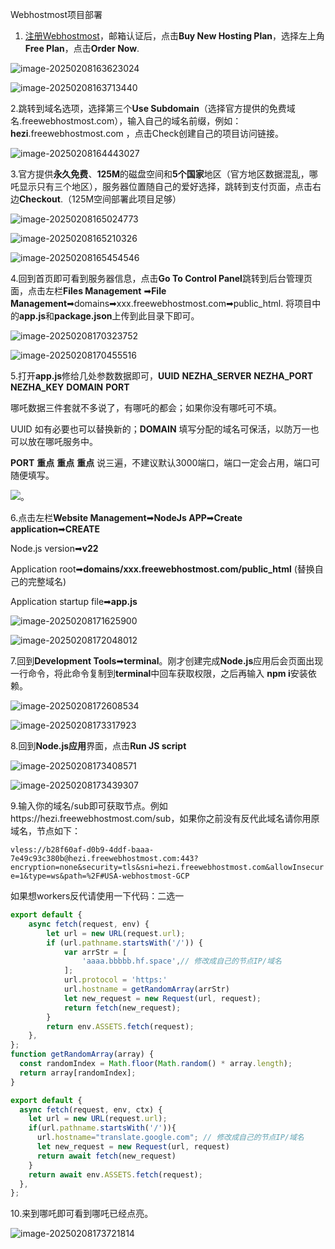 Webhostmost项目部署



1. [注册Webhostmost](https://client.webhostmost.com/register.php)，邮箱认证后，点击**Buy New Hosting Plan**，选择左上角**Free Plan**，点击**Order Now**.

![image-20250208163623024](C:\Users\科技小岛\AppData\Roaming\Typora\typora-user-images\image-20250208163623024.png)

![image-20250208163713440](C:\Users\科技小岛\AppData\Roaming\Typora\typora-user-images\image-20250208163713440.png)

2.跳转到域名选项，选择第三个**Use Subdomain**（选择官方提供的免费域名.freewebhostmost.com），输入自己的域名前缀，例如：**hezi**.freewebhostmost.com ，点击Check创建自己的项目访问链接。

![image-20250208164443027](C:\Users\科技小岛\AppData\Roaming\Typora\typora-user-images\image-20250208164443027.png)

3.官方提供**永久免费**、**125M**的磁盘空间和**5个国家**地区（官方地区数据混乱，哪吒显示只有三个地区），服务器位置随自己的爱好选择，跳转到支付页面，点击右边**Checkout**.（125M空间部署此项目足够）

![image-20250208165024773](C:\Users\科技小岛\AppData\Roaming\Typora\typora-user-images\image-20250208165024773.png)

![image-20250208165210326](C:\Users\科技小岛\AppData\Roaming\Typora\typora-user-images\image-20250208165210326.png)

![image-20250208165454546](C:\Users\科技小岛\AppData\Roaming\Typora\typora-user-images\image-20250208165454546.png)

4.回到首页即可看到服务器信息，点击**Go To Control Panel**跳转到后台管理页面，点击左栏**Files Management** ➡**File Management**➡domains➡xxx.freewebhostmost.com➡public_html.   将项目中的**app.js**和**package.json**上传到此目录下即可。

![image-20250208170323752](C:\Users\科技小岛\AppData\Roaming\Typora\typora-user-images\image-20250208170323752.png)

![image-20250208170455516](C:\Users\科技小岛\AppData\Roaming\Typora\typora-user-images\image-20250208170455516.png)

5.打开**app.js**修给几处参数数据即可，**UUID** **NEZHA_SERVER** **NEZHA_PORT** **NEZHA_KEY** **DOMAIN**  **PORT**

哪吒数据三件套就不多说了，有哪吒的都会；如果你没有哪吒可不填。

UUID 如有必要也可以替换新的；**DOMAIN**  填写分配的域名可保活，以防万一也可以放在哪吒服务中。

**PORT**  **重点** **重点** **重点** 说三遍，不建议默认3000端口，端口一定会占用，端口可随便填写。

![。](C:\Users\科技小岛\AppData\Roaming\Typora\typora-user-images\image-20250208170639146.png)

6.点击左栏**Website Management**➡**NodeJs APP**➡**Create application**➡**CREATE**

Node.js version➡**v22**

Application root➡**domains/xxx.freewebhostmost.com/public_html**  (替换自己的完整域名)

Application startup file➡**app.js**

![image-20250208171625900](C:\Users\科技小岛\AppData\Roaming\Typora\typora-user-images\image-20250208171625900.png)

![image-20250208172048012](C:\Users\科技小岛\AppData\Roaming\Typora\typora-user-images\image-20250208172048012.png)

7.回到**Development Tools**➡**terminal**。刚才创建完成**Node.js**应用后会页面出现一行命令，将此命令复制到**terminal**中回车获取权限，之后再输入 **npm i**安装依赖。

![image-20250208172608534](C:\Users\科技小岛\AppData\Roaming\Typora\typora-user-images\image-20250208172608534.png)

![image-20250208173317923](C:\Users\科技小岛\AppData\Roaming\Typora\typora-user-images\image-20250208173317923.png)

8.回到**Node.js应用**界面，点击**Run JS script**

![image-20250208173408571](C:\Users\科技小岛\AppData\Roaming\Typora\typora-user-images\image-20250208173408571.png)

![image-20250208173439307](C:\Users\科技小岛\AppData\Roaming\Typora\typora-user-images\image-20250208173439307.png)

9.输入你的域名/sub即可获取节点。例如https://hezi.freewebhostmost.com/sub，如果你之前没有反代此域名请你用原域名，节点如下：

`vless://b28f60af-d0b9-4ddf-baaa-7e49c93c380b@hezi.freewebhostmost.com:443?encryption=none&security=tls&sni=hezi.freewebhostmost.com&allowInsecure=1&type=ws&path=%2F#USA-webhostmost-GCP`



如果想workers反代请使用一下代码：二选一

```js
export default {
    async fetch(request, env) {
        let url = new URL(request.url);
        if (url.pathname.startsWith('/')) {
            var arrStr = [
                'aaaa.bbbbb.hf.space',// 修改成自己的节点IP/域名
            ];
            url.protocol = 'https:'
            url.hostname = getRandomArray(arrStr)
            let new_request = new Request(url, request);
            return fetch(new_request);
        }
        return env.ASSETS.fetch(request);
    },
};
function getRandomArray(array) {
  const randomIndex = Math.floor(Math.random() * array.length);
  return array[randomIndex];
}
```



```js
export default {
  async fetch(request, env, ctx) {
    let url = new URL(request.url);
    if(url.pathname.startsWith('/')){
      url.hostname="translate.google.com"; // 修改成自己的节点IP/域名
      let new_request = new Request(url, request)
      return await fetch(new_request)
    }
    return await env.ASSETS.fetch(request);
  },
};
```









10.来到哪吒即可看到哪吒已经点亮。

![image-20250208173721814](C:\Users\科技小岛\AppData\Roaming\Typora\typora-user-images\image-20250208173721814.png)
